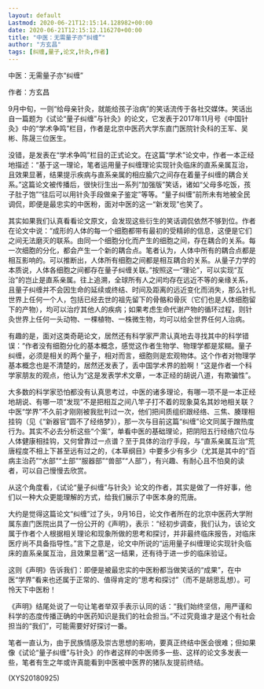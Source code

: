 ```yaml
---
layout: default
Lastmod: 2020-06-21T12:15:14.128982+00:00
date: 2020-06-21T12:15:12.116270+00:00
title: "中医：无需量子亦“纠缠”"
author: "方玄昌"
tags: [纠缠,量子,论文,针灸,作者]
---
```


中医：无需量子亦“纠缠”

作者：方玄昌

9月中旬，一则“给母亲针灸，就能给孩子治病”的笑话流传于各社交媒体。笑话出自一篇题为《试论“量子纠缠”与针灸》的论文，它发表于2017年11月号《中国针灸》中的“学术争鸣”栏目，作者是北京中医药大学东直门医院针灸科的王军、吴彬、陈晟三位医生。

没错，是发表在“学术争鸣”栏目的正式论文。在这篇“学术”论文中，作者一本正经地描述：“基于这一理论，笔者运用量子纠缠理论实现针灸临床的直系亲属互治，且效果显著，结果提示疾病与直系亲属的相应腧穴之间存在着量子纠缠的耦合关系。”这篇论文被传播后，很快衍生出一系列“加强版”笑话，诸如“父母多吃饭，孩子肚子饱”“往后可以用针灸手段做亲子鉴定”等等。“量子纠缠”前所未有地被全民调侃，即便是最忠实的中医粉，面对中医的这一“新发现”也笑了。

其实如果我们认真看看论文原文，会发现这些衍生的笑话调侃依然不够到位。作者在论文中说：“成形的人体的每一个细胞都带有最初的受精卵的信息，这便是它们之间无法磨灭的联系。由同一个细胞分化而产生的细胞之间，存在耦合的关系。每一次细胞的分化，都会产生一个新的耦合点。笔者认为，人体中所有的耦合点都是相互影响的。可以推断出，人体所有细胞之间都是相互耦合的关系。从量子力学的本质说，人体各细胞之间都存在量子纠缠关联。”按照这一“理论”，可以实现“互治”的岂止是直系亲属。往上追溯，全球所有人之间均存在远近不等的亲缘关系，且量子纠缠并不会因生命的延续或终结、时间及距离的远近变化而消失，那么针扎世界上任何一个人，包括已经去世的祖先留下的骨骼和骨灰（它们也是人体细胞留下的产物），均可以治疗其他人的疾病；如果考虑生命代谢产物的循环过程，则针灸世界上任何一头动物、一棵植物、一株微生物，均可以给全世界任何人治病。

有趣的是，面对这类奇葩论文，居然还有科学家严肃认真地去寻找其中的科学错误：“作者没有细胞分化的基本概念，感觉这作者生物学、物理学都是浆糊。量子纠缠，必须是相关的两个量子，相对而言，细胞则是宏观物体。这个作者对物理学基本概念也是不清楚的，居然还发表了，丢中国学术界的脸啊！”这是作者一个科学家朋友的观点，他认为“这是发表学术文章，一本正经的胡说八道，有欺骗性”。

大多数的科学家恐怕都没有认真思考过，中医的诸多理论，有哪一项不是一本正经地胡说、有哪一项“发现”不是把相互之间八竿子打不着的现象莫名其妙地相关联？中医“学界”不久前才刚刚被我批判过一次，他们把间质组织跟经络、三焦、腠理相挂钩（见《“新器官”圆不了经络梦》），那一次与目前这篇“纠缠”论文同属于蹭热度行为。其实不必去分析这些“个案”，单看中医的基础理论，把阴阳五行经络穴位与人体健康相挂钩，又何曾靠过一点谱？至于具体的治疗手段，与“直系亲属互治”荒唐程度不相上下甚至远有过之的，《本草纲目》中要多少有多少（尤其是其中的“百病主治药”“水部”“土部”“服器部”“兽部”“人部”），有兴趣、有耐心且不怕臭的读者，可以自己慢慢去欣赏。

从这个角度看，《试论“量子纠缠”与针灸》论文的作者，其实是做了一件好事，他们以一种大众更能理解的方式，给我们展示了中医本身的荒唐。

大约是觉得这篇论文“纠缠”过了头，9月16日，论文作者所在的北京中医药大学附属东直门医院出具了一份公开的《声明》，表示：“经初步调查，我们认为，该论文属于作者个人根据相关理论和现象所做的思考和探讨，并非最终临床报告，对临床医疗尚不具备指导性。”言下之意是，论文中所说的“运用量子纠缠理论实现针灸临床的直系亲属互治，且效果显著”这一结果，还有待于进一步的临床验证。

这则《声明》告诉我们：即便是被最忠实的中医粉都当做笑话的“成果”，在中医“学界”看来也还属于正常的、值得肯定的“思考和探讨”（而不是胡思乱想）。可怜天下中医粉！

《声明》结尾处说了一句让笔者举双手表示认同的话：“我们始终坚信，用严谨和科学的态度传播正确的中医药知识是我们的社会担当。”不过究竟谁才是这个有社会担当的“我们”，可能需要好好探讨一番。

笔者一直认为，由于民族情感及崇古思想的影响，要真正终结中医会很难；但如果像《试论“量子纠缠”与针灸》的作者这样的中医师多一些、这样的论文多发表一些，笔者有生之年或许真能看到中医被中医界的猪队友提前终结。

(XYS20180925)

